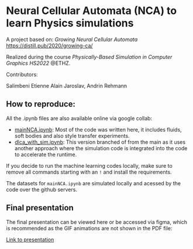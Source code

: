 # Neural Cellular Automata (NCA) to learn Physics simulations

A project based on: *Growing Neural Cellular Automata* https://distill.pub/2020/growing-ca/

Realized during the course *Physically-Based Simulation in Computer Graphics HS2022* @ETHZ.

Contributors:

Salimbeni Etienne Alain Jaroslav, Andrin Rehmann

## How to reproduce:

All the .ipynb files are also available online via google collab:

- [mainNCA.ipynb](https://colab.research.google.com/drive/1K2Eogp9hiieuxIuShUuhhVIE9bJ264K2?usp=sharing): Most of the code was written here, it includes fluids, soft bodies and also style transfer experiments.
- [dlca_with_sim.ipynb](https://colab.research.google.com/drive/1HPg_dMIGGCdZ8mJWoeTOIaRWQmiKeWQ3?usp=sharing): This version branched of from the main as it uses another approach where the simulation code is integrated into the code to accelerate the runtime. 

If you decide to run the machine learning codes locally, make sure to remove all commands starting with an ``!`` and install the requirements. 

The datasets for ``mainNCA.ipynb`` are simulated locally and acessed by the code over the github servers. 

## Final presentation

The final presentation can be viewed here or be accessed via figma, which is recommended as the GIF animations are not shown in the PDF file: 

[Link to presentation](https://www.figma.com/file/XzlSP8irZH7dJJ0ICHBnaW/dlca?node-id=182%3A2&t=FleN39ftbAMWeFrY-1)
